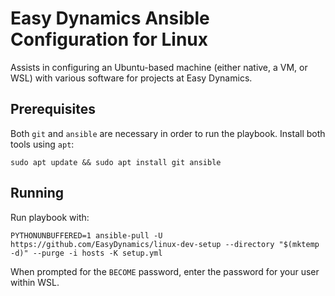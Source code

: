 # Easy Dynamics Ansible Configuration for Linux

Assists in configuring an Ubuntu-based machine (either native, a VM, or WSL) with various software
for projects at Easy Dynamics. 

## Prerequisites

Both `git` and `ansible` are necessary in order to run the playbook. Install both tools using
`apt`:

```
sudo apt update && sudo apt install git ansible
```

## Running

Run playbook with:

```
PYTHONUNBUFFERED=1 ansible-pull -U https://github.com/EasyDynamics/linux-dev-setup --directory "$(mktemp -d)" --purge -i hosts -K setup.yml
```

When prompted for the `BECOME` password, enter the password for your user within WSL.
